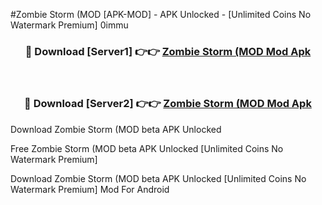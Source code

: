 #Zombie Storm (MOD [APK-MOD] - APK Unlocked - [Unlimited Coins No Watermark Premium] 0immu



<div align="center">

<h3>🔴 Download [Server1] 👉👉 <a href="https://momento.my/?title=Zombie_Storm_(MOD">Zombie Storm (MOD Mod Apk</a></h3><br>

<h3>🔴 Download [Server2] 👉👉 <a href="https://momento.my/?title=Zombie_Storm_(MOD">Zombie Storm (MOD Mod Apk</a></h3>
</div>



Download Zombie Storm (MOD beta APK Unlocked

Free Zombie Storm (MOD beta APK Unlocked [Unlimited Coins No Watermark Premium]

Download Zombie Storm (MOD beta APK Unlocked [Unlimited Coins No Watermark Premium] Mod For Android
